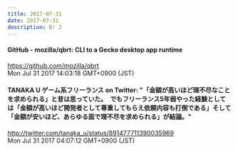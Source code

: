 ```yaml
---
title: 2017-07-31
date: 2017-07-31
description: B! 2
---
```


#### GitHub - mozilla/qbrt: CLI to a Gecko desktop app runtime
https://github.com/mozilla/qbrt<br>
Mon Jul 31 2017 14:03:18 GMT+0900 (JST)<br>


#### TANAKA U ゲーム系フリーランス on Twitter: "「金額が高いほど理不尽なことを求められる」と昔は思っていた。　でもフリーランス5年弱やった経験としては「金額が高いほど開発者として尊重してもらえ依頼内容も打倒である」そして「金額が安いほど、あらゆる面で理不尽を求められる」が結論。"
http://twitter.com/tanaka_u/status/891477711390035969<br>
Mon Jul 31 2017 04:07:12 GMT+0900 (JST)<br>


